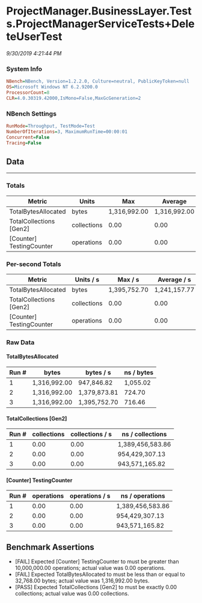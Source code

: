 ﻿# ProjectManager.BusinessLayer.Tests.ProjectManagerServiceTests+DeleteUserTest
_9/30/2019 4:21:44 PM_
### System Info
```ini
NBench=NBench, Version=1.2.2.0, Culture=neutral, PublicKeyToken=null
OS=Microsoft Windows NT 6.2.9200.0
ProcessorCount=8
CLR=4.0.30319.42000,IsMono=False,MaxGcGeneration=2
```

### NBench Settings
```ini
RunMode=Throughput, TestMode=Test
NumberOfIterations=3, MaximumRunTime=00:00:01
Concurrent=False
Tracing=False
```

## Data
-------------------

### Totals
|          Metric |           Units |             Max |         Average |             Min |          StdDev |
|---------------- |---------------- |---------------- |---------------- |---------------- |---------------- |
|TotalBytesAllocated |           bytes |    1,316,992.00 |    1,316,992.00 |    1,316,992.00 |            0.00 |
|TotalCollections [Gen2] |     collections |            0.00 |            0.00 |            0.00 |            0.00 |
|[Counter] TestingCounter |      operations |            0.00 |            0.00 |            0.00 |            0.00 |

### Per-second Totals
|          Metric |       Units / s |         Max / s |     Average / s |         Min / s |      StdDev / s |
|---------------- |---------------- |---------------- |---------------- |---------------- |---------------- |
|TotalBytesAllocated |           bytes |    1,395,752.70 |    1,241,157.77 |      947,846.82 |      254,138.79 |
|TotalCollections [Gen2] |     collections |            0.00 |            0.00 |            0.00 |            0.00 |
|[Counter] TestingCounter |      operations |            0.00 |            0.00 |            0.00 |            0.00 |

### Raw Data
#### TotalBytesAllocated
|           Run # |           bytes |       bytes / s |      ns / bytes |
|---------------- |---------------- |---------------- |---------------- |
|               1 |    1,316,992.00 |      947,846.82 |        1,055.02 |
|               2 |    1,316,992.00 |    1,379,873.81 |          724.70 |
|               3 |    1,316,992.00 |    1,395,752.70 |          716.46 |

#### TotalCollections [Gen2]
|           Run # |     collections | collections / s |ns / collections |
|---------------- |---------------- |---------------- |---------------- |
|               1 |            0.00 |            0.00 |1,389,456,583.86 |
|               2 |            0.00 |            0.00 |  954,429,307.13 |
|               3 |            0.00 |            0.00 |  943,571,165.82 |

#### [Counter] TestingCounter
|           Run # |      operations |  operations / s | ns / operations |
|---------------- |---------------- |---------------- |---------------- |
|               1 |            0.00 |            0.00 |1,389,456,583.86 |
|               2 |            0.00 |            0.00 |  954,429,307.13 |
|               3 |            0.00 |            0.00 |  943,571,165.82 |


## Benchmark Assertions

* [FAIL] Expected [Counter] TestingCounter to must be greater than 10,000,000.00 operations; actual value was 0.00 operations.
* [FAIL] Expected TotalBytesAllocated to must be less than or equal to 32,768.00 bytes; actual value was 1,316,992.00 bytes.
* [PASS] Expected TotalCollections [Gen2] to must be exactly 0.00 collections; actual value was 0.00 collections.

